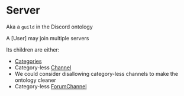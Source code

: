 # Server

Aka a `guild` in the Discord ontology

A [User] may join multiple servers

Its children are either:

- [Categories](Category.md)
- Category-less [Channel](Channel.md)
- We could consider disallowing category-less channels to make the ontology cleaner
- Category-less [ForumChannel](ForumChannel.md)
